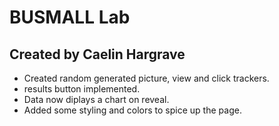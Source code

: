 # BUSMALL Lab

## Created by Caelin Hargrave

- Created random generated picture, view and click trackers.
- results button implemented.
- Data now diplays a chart on reveal.
- Added some styling and colors to spice up the page.
